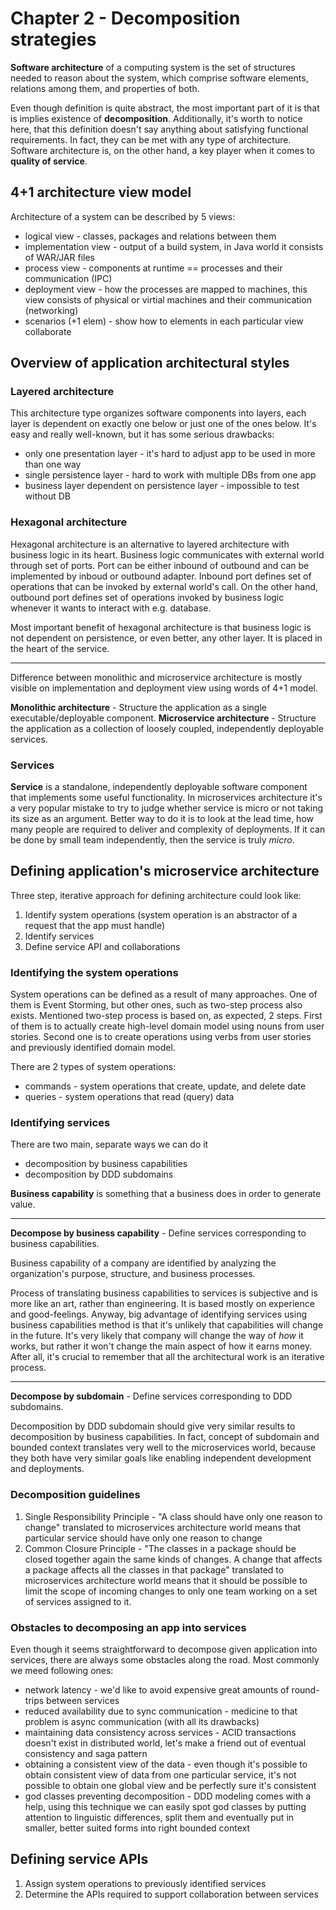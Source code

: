# Chapter 2 - Decomposition strategies

**Software architecture** of a computing system is the set of structures needed to reason about the system, which comprise software elements, relations among them, and properties of both.

Even though definition is quite abstract, the most important part of it is that is implies existence of **decomposition**. Additionally, it's worth to notice here, that this definition doesn't say anything about satisfying functional requirements. In fact, they can be met with any type of architecture. Software architecture is, on the other hand, a key player when it comes to **quality of service**.

## 4+1 architecture view model

Architecture of a system can be described by 5 views:
- logical view - classes, packages and relations between them
- implementation view - output of a build system, in Java world it consists of WAR/JAR files
- process view - components at runtime == processes and their communication (IPC)
- deployment view - how the processes are mapped to machines, this view consists of physical or virtial machines and their communication (networking)
- scenarios (+1 elem) - show how to elements in each particular view collaborate

## Overview of application architectural styles

### Layered architecture

This architecture type organizes software components into layers, each layer is dependent on exactly one below or just one of the ones below. It's easy and really well-known, but it has some serious drawbacks:
- only one presentation layer - it's hard to adjust app to be used in more than one way
- single persistence layer - hard to work with multiple DBs from one app
- business layer dependent on persistence layer - impossible to test without DB

### Hexagonal architecture

Hexagonal architecture is an alternative to layered architecture with business logic in its heart. Business logic communicates with external world through set of ports. Port can be either inbound of outbound and can be implemented by inboud or outbound adapter. Inbound port defines set of operations that can be invoked by external world's call. On the other hand, outbound port defines set of operations invoked by business logic whenever it wants to interact with e.g. database.

Most important benefit of hexagonal architecture is that business logic is not dependent on persistence, or even better, any other layer. It is placed in the heart of the service.

---

Difference between monolithic and microservice architecture is mostly visible on implementation and deployment view using words of 4+1 model.

**Monolithic architecture** - Structure the application as a single executable/deployable component.
**Microservice architecture** - Structure the application as a collection of loosely coupled, independently deployable services.

### Services

**Service** is a standalone, independently deployable software component that implements some useful functionality. In microservices architecture it's a very popular mistake to try to judge whether service is micro or not taking its size as an argument. Better way to do it is to look at the lead time, how many people are required to deliver and complexity of deployments. If it can be done by small team independently, then the service is truly *micro*.

## Defining application's microservice architecture

Three step, iterative approach for defining architecture could look like:
1. Identify system operations (system operation is an abstractor of a request that the app must handle)
2. Identify services
3. Define service API and collaborations

### Identifying the system operations

System operations can be defined as a result of many approaches. One of them is Event Storming, but other ones, such as two-step process also exists. Mentioned two-step process is based on, as expected, 2 steps. First of them is to actually create high-level domain model using nouns from user stories. Second one is to create operations using verbs from user stories and previously identified domain model.

There are 2 types of system operations:
- commands - system operations that create, update, and delete date
- queries - system operations that read (query) data

### Identifying services

There are two main, separate ways we can do it
- decomposition by business capabilities
- decomposition by DDD subdomains

**Business capability** is something that a business does in order to generate value.

---

**Decompose by business capability** - Define services corresponding to business capabilities.

Business capability of a company are identified by analyzing the organization's purpose, structure, and business processes.

Process of translating business capabilities to services is subjective and is more like an art, rather than engineering. It is based mostly on experience and good-feelings. Anyway, big advantage of identifying services using business capabilities method is that it's unlikely that capabilities will change in the future. It's very likely that company will change the way of *how* it works, but rather it won't change the main aspect of how it earns money. After all, it's crucial to remember that all the architectural work is an iterative process.

---

**Decompose by subdomain** - Define services corresponding to DDD subdomains.

Decomposition by DDD subdomain should give very similar results to decomposition by business capabilities. In fact, concept of subdomain and bounded context translates very well to the microservices world, because they both have very similar goals like enabling independent development and deployments.

### Decomposition guidelines

1. Single Responsibility Principle - "A class should have only one reason to change" translated to microservices architecture world means that particular service should have only one reason to change
2. Common Closure Principle - "The classes in a package should be closed together again the same kinds of changes. A change that affects a package affects all the classes in that package" translated to microservices architecture world means that it should be possible to limit the scope of incoming changes to only one team working on a set of services assigned to it. 

### Obstacles to decomposing an app into services

Even though it seems straightforward to decompose given application into services, there are always some obstacles along the road. Most commonly we meed following ones:
- network latency - we'd like to avoid expensive great amounts of round-trips between services
- reduced availability due to sync communication - medicine to that problem is async communication (with all its drawbacks)
- maintaining data consistency across services - ACID transactions doesn't exist in distributed world, let's make a friend out of eventual consistency and saga pattern 
- obtaining a consistent view of the data - even though it's possible to obtain consistent view of data from one particular service, it's not possible to obtain one global view and be perfectly sure it's consistent
- god classes preventing decomposition - DDD modeling comes with a help, using this technique we can easily spot god classes by putting attention to linguistic differences, split them and eventually put in smaller, better suited forms into right bounded context

## Defining service APIs

1. Assign system operations to previously identified services
2. Determine the APIs required to support collaboration between services

